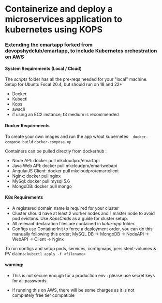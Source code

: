 # Containerize and deploy a microservices application to kubernetes using KOPS

### Extending the emartapp forked from devopshydclub/emartapp, to include Kubernetes orchestration on AWS

#### System Requirements (Local / Cloud)
The *scripts* folder has all the pre-reqs needed for your "local" machine. Setup for Ubuntu Focal 20.4, but should run on 18 and 22+
- Docker
- Kubectl
- Kops
- awscli
- if using an EC2 instance; t3 medium is recommended


#### Docker Requirements

To create your own images and run the app w/out kubernetes:
``` docker-compose build```
```docker-compose up```

Containers can be pulled directly from dockerhub :
- Node API: docker pull mkcloudpro/emartapi
- Java Web API:  docker pull mkcloudpro/emartwebapi
- AngularJS Client: docker pull mkcloudpro/emartclient
- Nginx: docker pull nginx
- MySql: docker pull mysql:5.6
- MongoDB: docker pull mongo

#### K8s Requirements
- A registered domain name is required for your cluster
- Cluster should have at least 2 worker nodes and 1 master node to avoid pod evictons. Use *KopsCmds* as a guide for cluster setup.
- All relevant declaration files are contained in *kube-app* folder.
- Configs use ContainerInit to force a deployment order, you can do this manually following this order;
MySQL DB -> MongoDB -> NodeAPI -> WebAPI -> Client -> Nginx

To run configs and setup pods, services, configmaps, persistent-volumes & PV claims:
```kubectl apply -f <filename>```

#### warning:
- This is not secure enough for a production env : please use secret keys for all passwords.

- If running this on AWS, there will be some charges as it is not completely free tier compatible